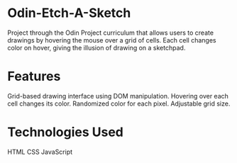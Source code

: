 # Odin-Etch-A-Sketch
Project through the Odin Project curriculum that allows users to create drawings by hovering the mouse over a grid of cells. Each cell changes color on hover, giving the illusion of drawing on a sketchpad.

# Features
Grid-based drawing interface using DOM manipulation.
Hovering over each cell changes its color.
Randomized color for each pixel.
Adjustable grid size.

# Technologies Used
HTML
CSS
JavaScript